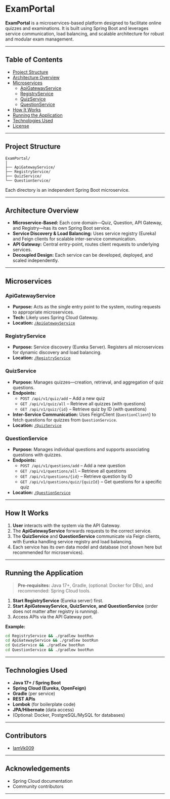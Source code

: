 # ExamPortal

**ExamPortal** is a microservices-based platform designed to facilitate online quizzes and examinations. It is built using Spring Boot and leverages service communication, load balancing, and scalable architecture for robust and modular exam management.

---

## Table of Contents

- [Project Structure](#project-structure)
- [Architecture Overview](#architecture-overview)
- [Microservices](#microservices)
  - [ApiGatewayService](#apigatewayservice)
  - [RegistryService](#registryservice)
  - [QuizService](#quizservice)
  - [QuestionService](#questionservice)
- [How It Works](#how-it-works)
- [Running the Application](#running-the-application)
- [Technologies Used](#technologies-used)
- [License](#license)

---

## Project Structure

```
ExamPortal/
│
├── ApiGatewayService/
├── RegistryService/
├── QuizService/
└── QuestionService/
```

Each directory is an independent Spring Boot microservice.

---

## Architecture Overview

- **Microservice-Based:** Each core domain—Quiz, Question, API Gateway, and Registry—has its own Spring Boot service.
- **Service Discovery & Load Balancing:** Uses service registry (Eureka) and Feign clients for scalable inter-service communication.
- **API Gateway:** Central entry-point, routes client requests to underlying services.
- **Decoupled Design:** Each service can be developed, deployed, and scaled independently.

---

## Microservices

### ApiGatewayService

- **Purpose:** Acts as the single entry point to the system, routing requests to appropriate microservices.
- **Tech:** Likely uses Spring Cloud Gateway.
- **Location:** [`/ApiGatewayService`](./ApiGatewayService/)

### RegistryService

- **Purpose:** Service discovery (Eureka Server). Registers all microservices for dynamic discovery and load balancing.
- **Location:** [`/RegistryService`](./RegistryService/)

### QuizService

- **Purpose:** Manages quizzes—creation, retrieval, and aggregation of quiz questions.
- **Endpoints:**
  - `POST /api/v1/quiz/add` – Add a new quiz
  - `GET /api/v1/quiz/all` – Retrieve all quizzes (with questions)
  - `GET /api/v1/quiz/{id}` – Retrieve quiz by ID (with questions)
- **Inter-Service Communication:** Uses FeignClient (`QuestionClient`) to fetch questions for quizzes from `QuestionService`.
- **Location:** [`/QuizService`](./QuizService/)

### QuestionService

- **Purpose:** Manages individual questions and supports associating questions with quizzes.
- **Endpoints:**
  - `POST /api/v1/questions/add` – Add a new question
  - `GET /api/v1/questions/all` – Retrieve all questions
  - `GET /api/v1/questions/{id}` – Retrieve question by ID
  - `GET /api/v1/questions/quiz/{quizId}` – Get questions for a specific quiz
- **Location:** [`/QuestionService`](./QuestionService/)

---

## How It Works

1. **User** interacts with the system via the API Gateway.
2. The **ApiGatewayService** forwards requests to the correct service.
3. The **QuizService** and **QuestionService** communicate via Feign clients, with Eureka handling service registry and load balancing.
4. Each service has its own data model and database (not shown here but recommended for microservices).

---

## Running the Application

> **Pre-requisites:** Java 17+, Gradle, (optional: Docker for DBs), and recommended: Spring Cloud tools.

1. **Start RegistryService** (Eureka server) first.
2. **Start ApiGatewayService, QuizService, and QuestionService** (order does not matter after registry is running).
3. Access APIs via the API Gateway port.

**Example:**
```bash
cd RegistryService && ./gradlew bootRun
cd ApiGatewayService && ./gradlew bootRun
cd QuizService && ./gradlew bootRun
cd QuestionService && ./gradlew bootRun
```

---

## Technologies Used

- **Java 17+ / Spring Boot**
- **Spring Cloud (Eureka, OpenFeign)**
- **Gradle** (per service)
- **REST APIs**
- **Lombok** (for boilerplate code)
- **JPA/Hibernate** (data access)
- (Optional: Docker, PostgreSQL/MySQL for databases)

---

## Contributors

- [IamVk009](https://github.com/IamVk009)

---

## Acknowledgements

- Spring Cloud documentation
- Community contributors

---
